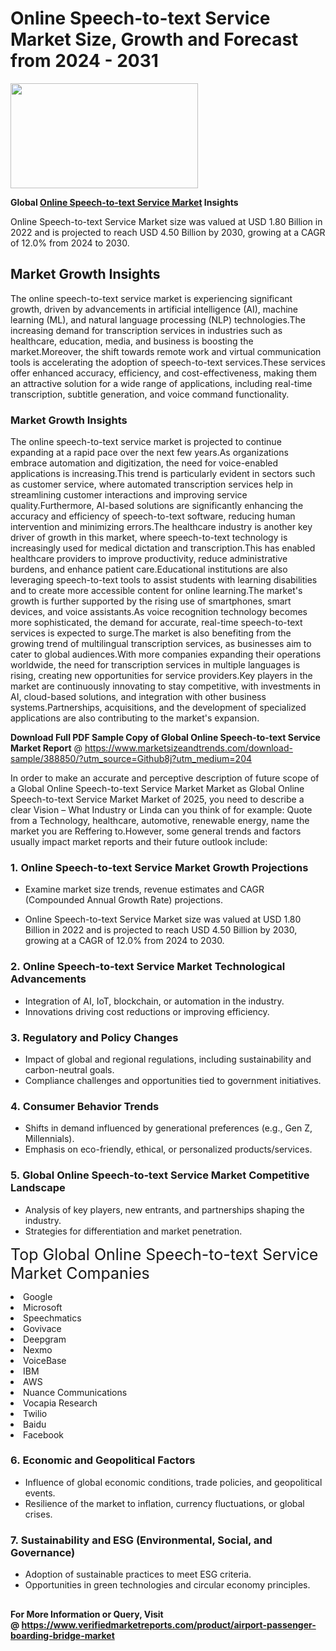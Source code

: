 <H1>Online Speech-to-text Service Market Size, Growth and Forecast from 2024 - 2031</H1><img class="aligncenter size-medium wp-image-584254" src="https://thirdeyenews.in/wp-content/uploads/2024/09/Global-Market-Research-300x168.jpeg" alt="" width="300" height="168" /><p><strong>Global&nbsp;<a href="https://www.marketsizeandtrends.com/download-sample/388850/?utm_source=Github8j?utm_medium=204">Online Speech-to-text Service Market</a> Insights</strong></p><p>Online Speech-to-text Service Market size was valued at USD 1.80 Billion in 2022 and is projected to reach USD 4.50 Billion by 2030, growing at a CAGR of 12.0% from 2024 to 2030.</p><p><h2>Market Growth Insights</h2> The online speech-to-text service market is experiencing significant growth, driven by advancements in artificial intelligence (AI), machine learning (ML), and natural language processing (NLP) technologies.The increasing demand for transcription services in industries such as healthcare, education, media, and business is boosting the market.Moreover, the shift towards remote work and virtual communication tools is accelerating the adoption of speech-to-text services.These services offer enhanced accuracy, efficiency, and cost-effectiveness, making them an attractive solution for a wide range of applications, including real-time transcription, subtitle generation, and voice command functionality. <h3>Market Growth Insights</h3> The online speech-to-text service market is projected to continue expanding at a rapid pace over the next few years.As organizations embrace automation and digitization, the need for voice-enabled applications is increasing.This trend is particularly evident in sectors such as customer service, where automated transcription services help in streamlining customer interactions and improving service quality.Furthermore, AI-based solutions are significantly enhancing the accuracy and efficiency of speech-to-text software, reducing human intervention and minimizing errors.The healthcare industry is another key driver of growth in this market, where speech-to-text technology is increasingly used for medical dictation and transcription.This has enabled healthcare providers to improve productivity, reduce administrative burdens, and enhance patient care.Educational institutions are also leveraging speech-to-text tools to assist students with learning disabilities and to create more accessible content for online learning.The market's growth is further supported by the rising use of smartphones, smart devices, and voice assistants.As voice recognition technology becomes more sophisticated, the demand for accurate, real-time speech-to-text services is expected to surge.The market is also benefiting from the growing trend of multilingual transcription services, as businesses aim to cater to global audiences.With more companies expanding their operations worldwide, the need for transcription services in multiple languages is rising, creating new opportunities for service providers.Key players in the market are continuously innovating to stay competitive, with investments in AI, cloud-based solutions, and integration with other business systems.Partnerships, acquisitions, and the development of specialized applications are also contributing to the market's expansion.</p><p><span class=""><strong>Download Full PDF Sample Copy of Global Online Speech-to-text Service Market Report</strong> @ <a href="https://www.marketsizeandtrends.com/download-sample/388850/?utm_source=Github8j?utm_medium=204" target="_blank">https://www.marketsizeandtrends.com/download-sample/388850/?utm_source=Github8j?utm_medium=204</a></span></p><p>In order to make an accurate and perceptive description of future scope of a Global&nbsp;Online Speech-to-text Service Market Market as Global&nbsp;Online Speech-to-text Service Market Market of 2025, you need to describe a clear Vision &ndash; What Industry or Linda can you think of for example: Quote from a Technology, healthcare, automotive, renewable energy, name the market you are Reffering to.However, some general trends and factors usually impact market reports and their future outlook include:</p><h3>1.&nbsp;<strong>Online Speech-to-text Service Market Growth Projections</strong></h3><ul><li>Examine market size trends, revenue estimates and CAGR (Compounded Annual Growth Rate) projections.</li><li><p>Online Speech-to-text Service Market size was valued at USD 1.80 Billion in 2022 and is projected to reach USD 4.50 Billion by 2030, growing at a CAGR of 12.0% from 2024 to 2030.</p></li></ul><h3>2.&nbsp;<strong>Online Speech-to-text Service Market Technological Advancements</strong></h3><ul><li>Integration of AI, IoT, blockchain, or automation in the industry.</li><li>Innovations driving cost reductions or improving efficiency.</li></ul><h3>3.&nbsp;<strong>Regulatory and Policy Changes</strong></h3><ul><li>Impact of global and regional regulations, including sustainability and carbon-neutral goals.</li><li>Compliance challenges and opportunities tied to government initiatives.</li></ul><h3>4.&nbsp;<strong>Consumer Behavior Trends</strong></h3><ul><li>Shifts in demand influenced by generational preferences (e.g., Gen Z, Millennials).</li><li>Emphasis on eco-friendly, ethical, or personalized products/services.</li></ul><h3>5.&nbsp;<strong>Global Online Speech-to-text Service Market Competitive Landscape</strong></h3><ul><li>Analysis of key players, new entrants, and partnerships shaping the industry.</li><li>Strategies for differentiation and market penetration.</li></ul><p data-pm-slice="1 1 []"><span style="color: inherit; font-family: inherit; font-size: 25px;">Top Global Online Speech-to-text Service Market Companies</span></p><div class="" data-test-id=""><p><li>Google</li><li> Microsoft</li><li> Speechmatics</li><li> Govivace</li><li> Deepgram</li><li> Nexmo</li><li> VoiceBase</li><li> IBM</li><li> AWS</li><li> Nuance Communications</li><li> Vocapia Research</li><li> Twilio</li><li> Baidu</li><li> Facebook</li></p></div><h3>6.&nbsp;<strong>Economic and Geopolitical Factors</strong></h3><ul><li>Influence of global economic conditions, trade policies, and geopolitical events.</li><li>Resilience of the market to inflation, currency fluctuations, or global crises.</li></ul><h3>7.&nbsp;<strong>Sustainability and ESG (Environmental, Social, and Governance)</strong></h3><ul><li>Adoption of sustainable practices to meet ESG criteria.</li><li>Opportunities in green technologies and circular economy principles.</li></ul><h2><strong style="font-size: 14px;">For More Information or Query, Visit @&nbsp;</strong><a style="background-color: #ffffff; font-size: 14px;" href="https://www.marketsizeandtrends.com/report/online-speech-to-text-service-market/" target="_blank">https://www.verifiedmarketreports.com/product/airport-passenger-boarding-bridge-market</a></h2>